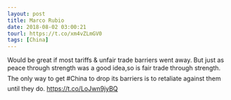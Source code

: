 ```yaml
---
layout: post
title: Marco Rubio
date: 2018-08-02 03:00:21
tourl: https://t.co/xm4vZLmGV0
tags: [China]
---
```

Would be great if most tariffs &amp; unfair trade barriers went away. But just as peace through strength was a good idea,so is fair trade through strength. The only way to get #China to drop its barriers is to retaliate against them until they do.  https://t.co/LoJwn9jyBQ